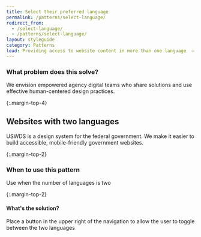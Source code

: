```yaml
---
title: Select their preferred language
permalink: /patterns/select-language/
redirect_from:
  - /select-language/
  - /patterns/select-language/
layout: styleguide
category: Patterns
lead: Providing access to website content in more than one language  —  generally content in languages other than (or in addition to) English  — allows users to find information in their primary language. This supports people with limited English proficiency. Consistently using best practices in supporting access to multiple languages helps people to find and use the language that works best for them.  The guidance covers two use cases.
---
```


### What problem does this solve?
We envision empowered agency digital teams who share solutions and use effective human-centered design practices.

{:.margin-top-4}
## Websites with two languages
USWDS is a design system for the federal government. We make it easier to build accessible, mobile-friendly government websites.

{:.margin-top-2}
### When to use this pattern
Use when the number of languages is two

{:.margin-top-2}
#### What's the solution?
Place a button in the upper right of the navigation to allow the user to toggle between the two languages
